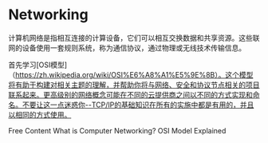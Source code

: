 # Networking

计算机网络是指相互连接的计算设备，它们可以相互交换数据和共享资源。这些联网的设备使用一套规则系统，称为通信协议，通过物理或无线技术传输信息。

首先学习[OSI模型]（https://zh.wikipedia.org/wiki/OSI%E6%A8%A1%E5%9E%8B）。这个模型将有助于构建对相关主题的理解，并帮助你将与网络、安全和协议节点相关的项目联系起来。更高级别的网络概念可能在不同的云提供商之间以不同的方式实现和命名。不要让这一点迷惑你--TCP/IP的基础知识在所有的实施中都是有用的，并且以相同的方式使用。 


<ResourceGroupTitle>Free Content</ResourceGroupTitle>
<BadgeLink colorScheme='yellow' badgeText='Read' href='https://aws.amazon.com/what-is/computer-networking/'>What is Computer Networking?</BadgeLink>
<BadgeLink badgeText='Watch' href='https://www.youtube.com/watch?v=dV8mjZd1OtU'>OSI Model Explained</BadgeLink>